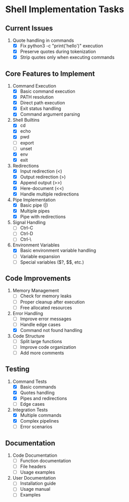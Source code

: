 # Shell Implementation Tasks

## Current Issues
1. Quote handling in commands
   - [x] Fix python3 -c "print('hello')" execution
   - [x] Preserve quotes during tokenization
   - [x] Strip quotes only when executing commands

## Core Features to Implement
1. Command Execution
   - [x] Basic command execution
   - [x] PATH resolution
   - [x] Direct path execution
   - [x] Exit status handling
   - [x] Command argument parsing

2. Shell Builtins
   - [x] cd
   - [x] echo
   - [x] pwd
   - [ ] export
   - [ ] unset
   - [x] env
   - [x] exit

3. Redirections
   - [x] Input redirection (<)
   - [x] Output redirection (>)
   - [x] Append output (>>)
   - [x] Here-document (<<)
   - [x] Handle multiple redirections

4. Pipe Implementation
   - [x] Basic pipe (|)
   - [x] Multiple pipes
   - [x] Pipe with redirections

5. Signal Handling
   - [ ] Ctrl-C
   - [ ] Ctrl-D
   - [ ] Ctrl-\

6. Environment Variables
   - [x] Basic environment variable handling
   - [ ] Variable expansion
   - [ ] Special variables ($?, $$, etc.)

## Code Improvements
1. Memory Management
   - [ ] Check for memory leaks
   - [ ] Proper cleanup after execution
   - [ ] Free allocated resources

2. Error Handling
   - [ ] Improve error messages
   - [ ] Handle edge cases
   - [x] Command not found handling

3. Code Structure
   - [ ] Split large functions
   - [ ] Improve code organization
   - [ ] Add more comments

## Testing
1. Command Tests
   - [x] Basic commands
   - [x] Quotes handling
   - [x] Pipes and redirections
   - [ ] Edge cases

2. Integration Tests
   - [x] Multiple commands
   - [x] Complex pipelines
   - [ ] Error scenarios

## Documentation
1. Code Documentation
   - [ ] Function documentation
   - [ ] File headers
   - [ ] Usage examples

2. User Documentation
   - [ ] Installation guide
   - [ ] Usage manual
   - [ ] Examples
